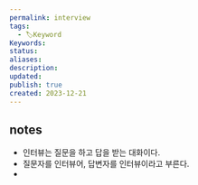 ```yaml
---
permalink: interview
tags:
  - 🏷️Keyword
Keywords: 
status: 
aliases: 
description: 
updated: 
publish: true
created: 2023-12-21
---
```



## notes
- 인터뷰는 질문을 하고 답을 받는 대화이다. 
- 질문자를 인터뷰어, 답변자를 인터뷰이라고 부른다. 
- 